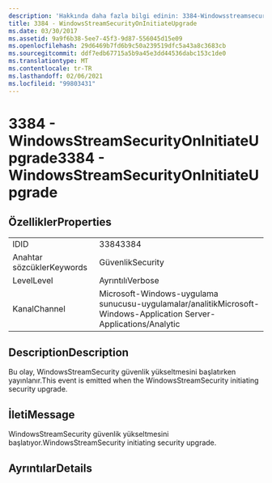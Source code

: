 ```yaml
---
description: 'Hakkında daha fazla bilgi edinin: 3384-Windowsstreamsecurityonınitiateupgrade'
title: 3384 - WindowsStreamSecurityOnInitiateUpgrade
ms.date: 03/30/2017
ms.assetid: 9a9f6b38-5ee7-45f3-9d87-556045d15e09
ms.openlocfilehash: 29d6469b7fd6b9c50a239519dfc5a43a8c3683cb
ms.sourcegitcommit: ddf7edb67715a5b9a45e3dd44536dabc153c1de0
ms.translationtype: MT
ms.contentlocale: tr-TR
ms.lasthandoff: 02/06/2021
ms.locfileid: "99803431"
---
```

# <a name="3384---windowsstreamsecurityoninitiateupgrade"></a><span data-ttu-id="cff38-103">3384 - WindowsStreamSecurityOnInitiateUpgrade</span><span class="sxs-lookup"><span data-stu-id="cff38-103">3384 - WindowsStreamSecurityOnInitiateUpgrade</span></span>

## <a name="properties"></a><span data-ttu-id="cff38-104">Özellikler</span><span class="sxs-lookup"><span data-stu-id="cff38-104">Properties</span></span>  
  
|||  
|-|-|  
|<span data-ttu-id="cff38-105">ID</span><span class="sxs-lookup"><span data-stu-id="cff38-105">ID</span></span>|<span data-ttu-id="cff38-106">3384</span><span class="sxs-lookup"><span data-stu-id="cff38-106">3384</span></span>|  
|<span data-ttu-id="cff38-107">Anahtar sözcükler</span><span class="sxs-lookup"><span data-stu-id="cff38-107">Keywords</span></span>|<span data-ttu-id="cff38-108">Güvenlik</span><span class="sxs-lookup"><span data-stu-id="cff38-108">Security</span></span>|  
|<span data-ttu-id="cff38-109">Level</span><span class="sxs-lookup"><span data-stu-id="cff38-109">Level</span></span>|<span data-ttu-id="cff38-110">Ayrıntılı</span><span class="sxs-lookup"><span data-stu-id="cff38-110">Verbose</span></span>|  
|<span data-ttu-id="cff38-111">Kanal</span><span class="sxs-lookup"><span data-stu-id="cff38-111">Channel</span></span>|<span data-ttu-id="cff38-112">Microsoft-Windows-uygulama sunucusu-uygulamalar/analitik</span><span class="sxs-lookup"><span data-stu-id="cff38-112">Microsoft-Windows-Application Server-Applications/Analytic</span></span>|  
  
## <a name="description"></a><span data-ttu-id="cff38-113">Description</span><span class="sxs-lookup"><span data-stu-id="cff38-113">Description</span></span>  

 <span data-ttu-id="cff38-114">Bu olay, WindowsStreamSecurity güvenlik yükseltmesini başlatırken yayınlanır.</span><span class="sxs-lookup"><span data-stu-id="cff38-114">This event is emitted when the WindowsStreamSecurity initiating security upgrade.</span></span>  
  
## <a name="message"></a><span data-ttu-id="cff38-115">İleti</span><span class="sxs-lookup"><span data-stu-id="cff38-115">Message</span></span>  

 <span data-ttu-id="cff38-116">WindowsStreamSecurity güvenlik yükseltmesini başlatıyor.</span><span class="sxs-lookup"><span data-stu-id="cff38-116">WindowsStreamSecurity initiating security upgrade.</span></span>  
  
## <a name="details"></a><span data-ttu-id="cff38-117">Ayrıntılar</span><span class="sxs-lookup"><span data-stu-id="cff38-117">Details</span></span>
